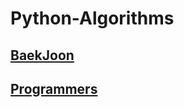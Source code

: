 # Python-Algorithms

## [BaekJoon](https://www.acmicpc.net/)

## [Programmers](https://school.programmers.co.kr/learn/challenges?order=recent&partIds=33882)
